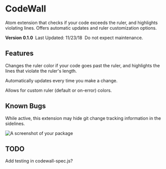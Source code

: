 # CodeWall

Atom extension that checks if your code exceeds the ruler, and highlights violating lines. Offers automatic updates and ruler customization options.

**Version 0.1.0&nbsp;**
Last Updated: 11/23/18&nbsp;
Do not expect maintenance.

## Features

Changes the ruler color if your code goes past the ruler, and highlights the lines that violate the ruler's length.

<!-- Insert image here -->

Automatically updates every time you make a change.

<!-- Insert image here -->

Allows for custom ruler (default or on-error) colors.

<!-- Insert image here -->

## Known Bugs

While active, this extension may hide git change tracking information in the sidelines.

![A screenshot of your package](https://f.cloud.github.com/assets/69169/2290250/c35d867a-a017-11e3-86be-cd7c5bf3ff9b.gif)

## TODO

Add testing in codewall-spec.js?
